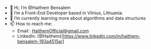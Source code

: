 - 👋 Hi, I’m @Haithem Bensalem
- 👀 I’m a Front-End Developer based in Vilnius, Lithuania. 
- 🌱 I’m currently learning more about algorithms and data structures
- 📫 How to reach me:
  -  Email   : HaithemOfficial@gmail.com
  -  LinkedIn: (@Haithem)[https://www.linkedin.com/in/haithem-bensalem-193a4515a/]

<!---
HaithemOfficial/HaithemOfficial is a ✨ special ✨ repository because its `README.md` (this file) appears on your GitHub profile.
You can click the Preview link to take a look at your changes.
--->
